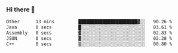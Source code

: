 ### Hi there 👋

<!--START_SECTION:waka-->

```txt
Other      13 mins         ██████████████████████▓░░   90.26 %
Java       0 secs          █░░░░░░░░░░░░░░░░░░░░░░░░   03.61 %
Assembly   0 secs          ▓░░░░░░░░░░░░░░░░░░░░░░░░   02.83 %
JSON       0 secs          ▓░░░░░░░░░░░░░░░░░░░░░░░░   02.28 %
C++        0 secs          ▒░░░░░░░░░░░░░░░░░░░░░░░░   00.80 %
```

<!--END_SECTION:waka-->

<!--
**jerry-shao/jerry-shao** is a ✨ _special_ ✨ repository because its `README.md` (this file) appears on your GitHub profile.

Here are some ideas to get you started:

- 🔭 I’m currently working on ...
- 🌱 I’m currently learning ...
- 👯 I’m looking to collaborate on ...
- 🤔 I’m looking for help with ...
- 💬 Ask me about ...
- 📫 How to reach me: ...
- 😄 Pronouns: ...
- ⚡ Fun fact: ...
-->

